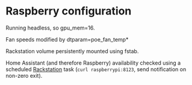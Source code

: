# Raspberry configuration

Running headless, so gpu_mem=16.

Fan speeds modified by dtparam=poe_fan_temp*

Rackstation volume persistently mounted using fstab.

Home Assistant (and therefore Raspberry) availability checked using a scheduled [Rackstation](../rackstation) task (`curl raspberrypi:8123`, send notification on non-zero exit).
